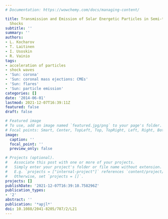 ```yaml
---
# Documentation: https://wowchemy.com/docs/managing-content/

title: Transmission and Emission of Solar Energetic Particles in Semi-transparent
  Shocks
subtitle: ''
summary: ''
authors:
- L. Kocharov
- T. Laitinen
- I. Usoskin
- R. Vainio
tags:
- acceleration of particles
- shock waves
- 'Sun: corona'
- 'Sun: coronal mass ejections: CMEs'
- 'Sun: flares'
- 'Sun: particle emission'
categories: []
date: '2014-06-01'
lastmod: 2021-12-07T16:39:11Z
featured: false
draft: false

# Featured image
# To use, add an image named `featured.jpg/png` to your page's folder.
# Focal points: Smart, Center, TopLeft, Top, TopRight, Left, Right, BottomLeft, Bottom, BottomRight.
image:
  caption: ''
  focal_point: ''
  preview_only: false

# Projects (optional).
#   Associate this post with one or more of your projects.
#   Simply enter your project's folder or file name without extension.
#   E.g. `projects = ["internal-project"]` references `content/project/deep-learning/index.md`.
#   Otherwise, set `projects = []`.
projects: []
publishDate: '2021-12-07T16:39:10.758296Z'
publication_types:
- '2'
abstract: ''
publication: '*apjl*'
doi: 10.1088/2041-8205/787/2/L21
---
```

